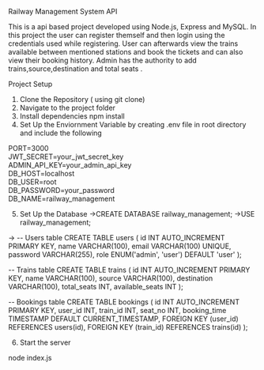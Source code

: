 Railway Management System API

This is a api based project developed using Node.js, Express and MySQL. In this project the user can register themself and then login using the credentials used while registering. User can afterwards view the trains available between  mentioned stations and book the tickets and can also view their booking history. Admin has the authority to add trains,source,destination and total seats .

Project Setup

1. Clone the Repository ( using git clone)
2. Navigate to the project folder
3. Install dependencies
npm install
4. Set Up the Enviornment Variable by creating .env file in root directory and include the following

PORT=3000<br>
JWT_SECRET=your_jwt_secret_key<br>
ADMIN_API_KEY=your_admin_api_key<br>
DB_HOST=localhost<br>
DB_USER=root<br>
DB_PASSWORD=your_password<br>
DB_NAME=railway_management<br>

5. Set Up the Database
->CREATE DATABASE railway_management;
->USE railway_management;

-> -- Users table
CREATE TABLE users (
    id INT AUTO_INCREMENT PRIMARY KEY,
    name VARCHAR(100),
    email VARCHAR(100) UNIQUE,
    password VARCHAR(255),
    role ENUM('admin', 'user') DEFAULT 'user'
);

-- Trains table
CREATE TABLE trains (
    id INT AUTO_INCREMENT PRIMARY KEY,
    name VARCHAR(100),
    source VARCHAR(100),
    destination VARCHAR(100),
    total_seats INT,
    available_seats INT
);

-- Bookings table
CREATE TABLE bookings (
    id INT AUTO_INCREMENT PRIMARY KEY,
    user_id INT,
    train_id INT,
    seat_no INT,
    booking_time TIMESTAMP DEFAULT CURRENT_TIMESTAMP,
    FOREIGN KEY (user_id) REFERENCES users(id),
    FOREIGN KEY (train_id) REFERENCES trains(id)
);

6. Start the server

node index.js






